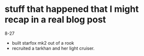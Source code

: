 # stuff that happened that I might recap in a real blog post
8-27
* built starfox mk2 out of a rook
* recruited a tarkhan and her light cruiser.
